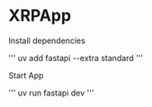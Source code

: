# XRPApp

Install dependencies

'''
uv add fastapi --extra standard
'''

Start App

'''
uv run fastapi dev
'''
